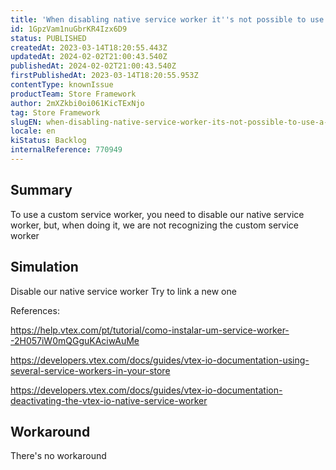 ```yaml
---
title: 'When disabling native service worker it''s not possible to use a custom one'
id: 1GpzVam1nuGbrKR4Izx6D9
status: PUBLISHED
createdAt: 2023-03-14T18:20:55.443Z
updatedAt: 2024-02-02T21:00:43.540Z
publishedAt: 2024-02-02T21:00:43.540Z
firstPublishedAt: 2023-03-14T18:20:55.953Z
contentType: knownIssue
productTeam: Store Framework
author: 2mXZkbi0oi061KicTExNjo
tag: Store Framework
slugEN: when-disabling-native-service-worker-its-not-possible-to-use-a-custom-one
locale: en
kiStatus: Backlog
internalReference: 770949
---
```


## Summary



To use a custom service worker, you need to disable our native service worker, but, when doing it, we are not recognizing the custom service worker


##

## Simulation



Disable our native service worker
Try to link a new one

References:

https://help.vtex.com/pt/tutorial/como-instalar-um-service-worker--2H057iW0mQGguKAciwAuMe

https://developers.vtex.com/docs/guides/vtex-io-documentation-using-several-service-workers-in-your-store

https://developers.vtex.com/docs/guides/vtex-io-documentation-deactivating-the-vtex-io-native-service-worker


##

## Workaround


There's no workaround





